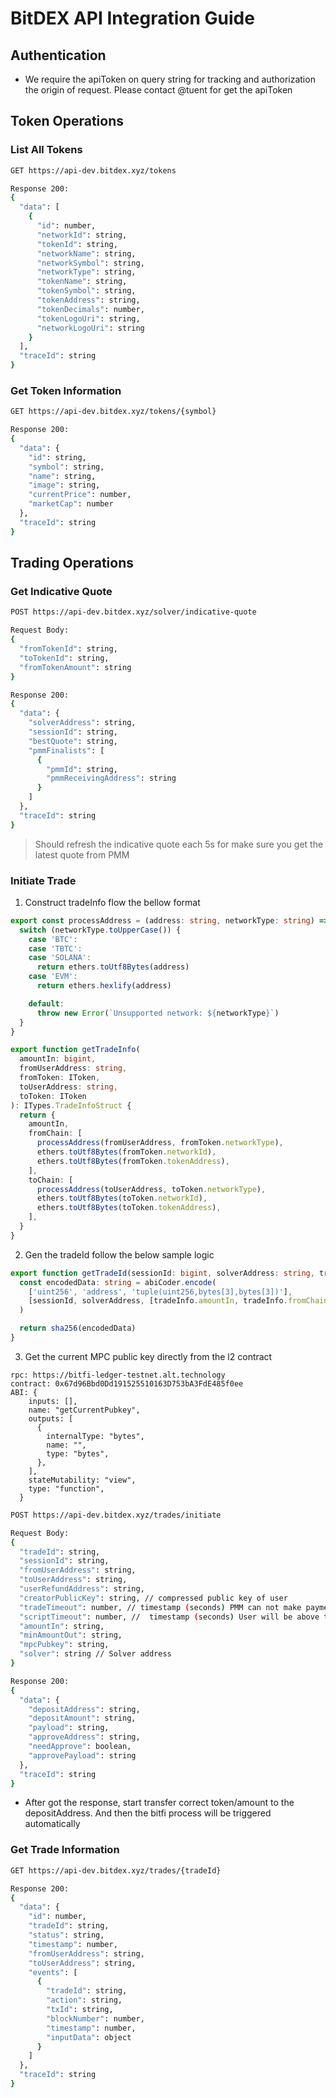 # BitDEX API Integration Guide

## Authentication
- We require the apiToken on query string for tracking and authorization the origin of request. Please contact @tuent for get the apiToken

## Token Operations

### List All Tokens
```bash
GET https://api-dev.bitdex.xyz/tokens

Response 200:
{
  "data": [
    {
      "id": number,
      "networkId": string,
      "tokenId": string,
      "networkName": string, 
      "networkSymbol": string,
      "networkType": string,
      "tokenName": string,
      "tokenSymbol": string,
      "tokenAddress": string,
      "tokenDecimals": number,
      "tokenLogoUri": string,
      "networkLogoUri": string
    }
  ],
  "traceId": string
}
```

### Get Token Information
```bash
GET https://api-dev.bitdex.xyz/tokens/{symbol}

Response 200:
{
  "data": {
    "id": string,
    "symbol": string,
    "name": string,
    "image": string,
    "currentPrice": number,
    "marketCap": number
  },
  "traceId": string
}
```

## Trading Operations

### Get Indicative Quote
```bash
POST https://api-dev.bitdex.xyz/solver/indicative-quote

Request Body:
{
  "fromTokenId": string,
  "toTokenId": string, 
  "fromTokenAmount": string
}

Response 200:
{
  "data": {
    "solverAddress": string,
    "sessionId": string,
    "bestQuote": string,
    "pmmFinalists": [
      {
        "pmmId": string,
        "pmmReceivingAddress": string
      }
    ]
  },
  "traceId": string
}
```

> Should refresh the indicative quote each 5s for make sure you get the latest quote from PMM

### Initiate Trade
1. Construct tradeInfo flow the bellow format
```typescript
export const processAddress = (address: string, networkType: string) => {
  switch (networkType.toUpperCase()) {
    case 'BTC':
    case 'TBTC':
    case 'SOLANA':
      return ethers.toUtf8Bytes(address)
    case 'EVM':
      return ethers.hexlify(address)

    default:
      throw new Error(`Unsupported network: ${networkType}`)
  }
}

export function getTradeInfo(
  amountIn: bigint,
  fromUserAddress: string,
  fromToken: IToken,
  toUserAddress: string,
  toToken: IToken
): ITypes.TradeInfoStruct {
  return {
    amountIn,
    fromChain: [
      processAddress(fromUserAddress, fromToken.networkType),
      ethers.toUtf8Bytes(fromToken.networkId),
      ethers.toUtf8Bytes(fromToken.tokenAddress),
    ],
    toChain: [
      processAddress(toUserAddress, toToken.networkType),
      ethers.toUtf8Bytes(toToken.networkId),
      ethers.toUtf8Bytes(toToken.tokenAddress),
    ],
  }
}

```

2. Gen the tradeId follow the below sample logic

```typescript
export function getTradeId(sessionId: bigint, solverAddress: string, tradeInfo: ITypes.TradeInfoStruct): string {
  const encodedData: string = abiCoder.encode(
    ['uint256', 'address', 'tuple(uint256,bytes[3],bytes[3])'],
    [sessionId, solverAddress, [tradeInfo.amountIn, tradeInfo.fromChain, tradeInfo.toChain]]
  )

  return sha256(encodedData)
}
```

3. Get the current MPC public key directly from the l2 contract
```
rpc: https://bitfi-ledger-testnet.alt.technology
contract: 0x67d96Bbd0Dd191525510163D753bA3FdE485f0ee
ABI: {
    inputs: [],
    name: "getCurrentPubkey",
    outputs: [
      {
        internalType: "bytes",
        name: "",
        type: "bytes",
      },
    ],
    stateMutability: "view",
    type: "function",
  }
```

```bash
POST https://api-dev.bitdex.xyz/trades/initiate

Request Body:
{
  "tradeId": string,
  "sessionId": string,
  "fromUserAddress": string,
  "toUserAddress": string,
  "userRefundAddress": string,
  "creatorPublicKey": string, // compressed public key of user
  "tradeTimeout": number, // timestamp (seconds) PMM can not make payment after this. Normally is 2 hours
  "scriptTimeout": number, //  timestamp (seconds) User will be above to claim the fund back after this time. Normally is 24 hours
  "amountIn": string,
  "minAmountOut": string,
  "mpcPubkey": string,
  "solver": string // Solver address
}

Response 200:
{
  "data": {
    "depositAddress": string,
    "depositAmount": string,
    "payload": string,
    "approveAddress": string,
    "needApprove": boolean,
    "approvePayload": string
  },
  "traceId": string
}
```

- After got the response, start transfer correct token/amount to the depositAddress. And then the bitfi process will be triggered automatically 

### Get Trade Information
```bash
GET https://api-dev.bitdex.xyz/trades/{tradeId}

Response 200:
{
  "data": {
    "id": number,
    "tradeId": string,
    "status": string,
    "timestamp": number,
    "fromUserAddress": string,
    "toUserAddress": string,
    "events": [
      {
        "tradeId": string,
        "action": string,
        "txId": string,
        "blockNumber": number,
        "timestamp": number,
        "inputData": object
      }
    ]
  },
  "traceId": string
}
```
